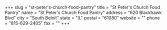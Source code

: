 +++
slug = "st-peter's-church-food-pantry"
title = "St Peter's Church Food Pantry"
name = "St Peter's Church Food Pantry"
address = "620 Blackhawk Blvd"
city = "South Beloit"
state = "IL"
postal = "61080"
website = ""
phone = "815-629-2405"
fax = ""
+++
